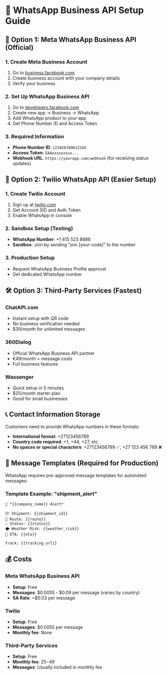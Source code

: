 # 📱 WhatsApp Business API Setup Guide

## 🎯 Option 1: Meta WhatsApp Business API (Official)

### 1. Create Meta Business Account
1. Go to [business.facebook.com](https://business.facebook.com)
2. Create business account with your company details
3. Verify your business

### 2. Set Up WhatsApp Business API
1. Go to [developers.facebook.com](https://developers.facebook.com)
2. Create new app → Business → WhatsApp
3. Add WhatsApp product to your app
4. Get Phone Number ID and Access Token

### 3. Required Information
- **Phone Number ID**: `123456789012345`
- **Access Token**: `EAAxxxxxxxxx...`
- **Webhook URL**: `https://yourapp.com/webhook` (for receiving status updates)

## 🚀 Option 2: Twilio WhatsApp API (Easier Setup)

### 1. Create Twilio Account
1. Sign up at [twilio.com](https://twilio.com)
2. Get Account SID and Auth Token
3. Enable WhatsApp in console

### 2. Sandbox Setup (Testing)
- **WhatsApp Number**: +1 415 523 8886
- **Sandbox**: Join by sending "join [your-code]" to the number

### 3. Production Setup
- Request WhatsApp Business Profile approval
- Get dedicated WhatsApp number

## 🛠️ Option 3: Third-Party Services (Fastest)

### ChatAPI.com
- Instant setup with QR code
- No business verification needed
- $39/month for unlimited messages

### 360Dialog
- Official WhatsApp Business API partner
- €49/month + message costs
- Full business features

### Wassenger
- Quick setup in 5 minutes
- $25/month starter plan
- Good for small businesses

## 📞 Contact Information Storage

Customers need to provide WhatsApp numbers in these formats:
- **International format**: +27123456789
- **Country code required**: +1, +44, +27, etc.
- **No spaces or special characters**: +27123456789 ✅, +27 123 456 789 ❌

## 🔐 Message Templates (Required for Production)

WhatsApp requires pre-approved message templates for automated messages:

### Template Example: "shipment_alert"
```
🌊 *{{company_name}} Alert*

📦 Shipment: {{shipment_id}}
🚢 Route: {{route}}
⚠️ Status: {{status}}
🌪️ Weather Risk: {{weather_risk}}
📅 ETA: {{eta}}

Track: {{tracking_url}}
```

## 💰 Costs

### Meta WhatsApp Business API
- **Setup**: Free
- **Messages**: $0.0055 - $0.09 per message (varies by country)
- **SA Rate**: ~$0.03 per message

### Twilio
- **Setup**: Free
- **Messages**: $0.0055 per message
- **Monthly fee**: None

### Third-Party Services
- **Setup**: Free
- **Monthly fee**: $25-$49
- **Messages**: Usually included in monthly fee